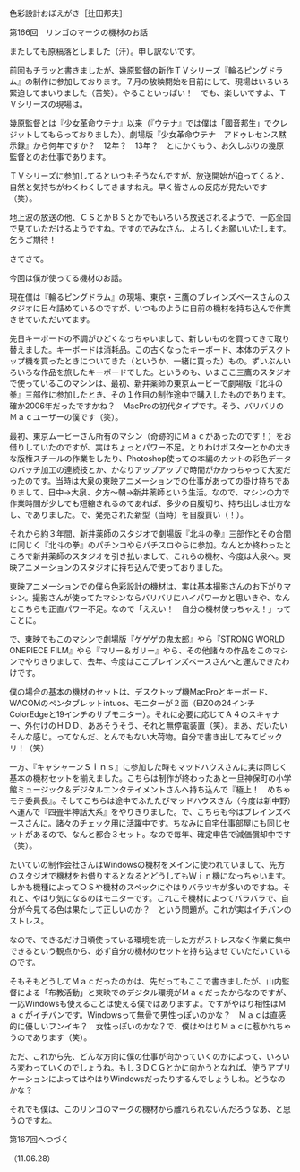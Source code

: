 <!-- source: http://web.archive.org/web/20250215190716/http://www.style.fm/as/05_column/tsujita/tsujita166.shtml -->

色彩設計おぼえがき［辻田邦夫］

第166回　リンゴのマークの機材のお話

またしても原稿落としました（汗）。申し訳ないです。

前回もチラッと書きましたが、幾原監督の新作ＴＶシリーズ『輪るピングドラム』の制作に参加しております。７月の放映開始を目前にして、現場はいろいろ緊迫してまいりました（苦笑）。やることいっぱい！　でも、楽しいですよ、ＴＶシリーズの現場は。

幾原監督とは『少女革命ウテナ』以来（『ウテナ』では僕は「國音邦生」でクレジットしてもらっておりました）。劇場版『少女革命ウテナ　アドゥレセンス黙示録』から何年ですか？　12年？　13年？　とにかくもう、お久しぶりの幾原監督とのお仕事であります。

ＴＶシリーズに参加してるといつもそうなんですが、放送開始が迫ってくると、自然と気持ちがわくわくしてきますねえ。早く皆さんの反応が見たいです（笑）。

地上波の放送の他、ＣＳとかＢＳとかでもいろいろ放送されるようで、一応全国で見ていただけるようですね。ですのでみなさん、よろしくお願いいたします。乞うご期待！

さてさて。

今回は僕が使ってる機材のお話。

現在僕は『輪るピングドラム』の現場、東京・三鷹のブレインズベースさんのスタジオに日々詰めているのですが、いつものように自前の機材を持ち込んで作業させていただいてます。

先日キーボードの不調がひどくなっちゃいまして、新しいものを買ってきて取り替えました。キーボードは消耗品。この古くなったキーボード、本体のデスクトップ機を買ったときについてきた（というか、一緒に買った）もの。ずいぶんいろいろな作品を旅したキーボードでした。というのも、いまここ三鷹のスタジオで使っているこのマシンは、最初、新井薬師の東京ムービーで劇場版『北斗の拳』三部作に参加したとき、その１作目の制作途中で購入したものであります。確か2006年だったですかね？　MacProの初代タイプです。そう、バリバリのＭａｃユーザーの僕です（笑）。

最初、東京ムービーさん所有のマシン（奇跡的にＭａｃがあったのです！）をお借りしていたのですが、実はちょっとパワー不足。とりわけポスターとかの大きな版権スチールの作業をしたり、Photoshop使っての本編のカットの彩色データのバッチ加工の連続技とか、かなりアップアップで時間がかかっちゃって大変だったのです。当時は大泉の東映アニメーションでの仕事があっての掛け持ちでありまして、日中→大泉、夕方〜朝→新井薬師という生活。なので、マシンの力で作業時間が少しでも短縮されるのであれば、多少の自腹切り、持ち出しは仕方なし、でありました。で、発売された新型（当時）を自腹買い（！）。

それから約３年間、新井薬師のスタジオで劇場版『北斗の拳』三部作とその合間に同じく『北斗の拳』のパチンコやらパチスロやらに参加。なんとか終わったところで新井薬師のスタジオを引き払いまして、これらの機材、今度は大泉へ。東映アニメーションのスタジオに持ち込んで使っておりました。

東映アニメーションでの僕ら色彩設計の機材は、実は基本撮影さんのお下がりマシン。撮影さんが使ってたマシンならバリバリにハイパワーかと思いきや、なんとこちらも正直パワー不足。なので「ええい！　自分の機材使っちゃえ！」ってことに。

で、東映でもこのマシンで劇場版『ゲゲゲの鬼太郎』やら『STRONG WORLD ONEPIECE FILM』やら『マリー＆ガリー』やら、その他諸々の作品をこのマシンでやりきりまして、去年、今度はここブレインズベースさんへと運んできたわけです。

僕の場合の基本の機材のセットは、デスクトップ機MacProとキーボード、WACOMのペンタブレットintuos、モニターが２面（EIZOの24インチColorEdgeと19インチのサブモニター）。それに必要に応じてＡ４のスキャナー、外付けのＨＤＤ、ああそうそう、それと無停電装置（笑）。まあ、だいたいそんな感じ。ってなんだ、とんでもない大荷物。自分で書き出してみてビックリ！（笑）

一方、『キャシャーンＳｉｎｓ』に参加した時もマッドハウスさんに実は同じく基本の機材セットを揃えました。こちらは制作が終わったあと一旦神保町の小学館ミュージック＆デジタルエンタテイメントさんへ持ち込んで『極上！　めちゃモテ委員長』。そしてこちらは途中でふたたびマッドハウスさん（今度は新中野）へ運んで『四畳半神話大系』をやりきりました。で、こちらも今はブレインズベースさんに。諸々のチェック用に活躍中です。ちなみに自宅仕事部屋にも同じセットがあるので、なんと都合３セット。なので毎年、確定申告で減価償却中です（笑）。

たいていの制作会社さんはWindowsの機材をメインに使われていまして、先方のスタジオで機材をお借りするとなるとどうしてもＷｉｎ機になっちゃいます。しかも機種によってＯＳや機材のスペックにやはりバラツキが多いのですね。それと、やはり気になるのはモニターです。これこそ機材によってバラバラで、自分が今見てる色は果たして正しいのか？　という問題が。これが実はイチバンのストレス。

なので、できるだけ日頃使っている環境を統一した方がストレスなく作業に集中できるという観点から、必ず自分の機材のセットを持ち込ませていただいているのです。

そもそもどうしてＭａｃだったのかは、先だってもここで書きましたが、山内監督による「布教活動」と東映でのデジタル環境がＭａｃだったからなのですが、一応Windowsも使えることは使える僕ではありますよ。ですがやはり相性はＭａｃがイチバンです。Windowsって無骨で男性っぽいのかな？　Ｍａｃは直感的に優しいフンイキ？　女性っぽいのかな？で、僕はやはりＭａｃに惹かれちゃうのであります（笑）。

ただ、これから先、どんな方向に僕の仕事が向かっていくのかによって、いろいろ変わっていくのでしょうね。もし３ＤＣＧとかに向かうとなれば、使うアプリケーションによってはやはりWindowsだったりするんでしょうしね。どうなのかな？

それでも僕は、このリンゴのマークの機材から離れられないんだろうなあ、と思うのですね。

第167回へつづく

（11.06.28）
